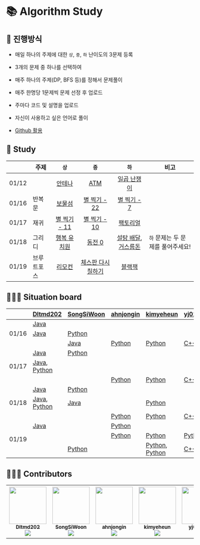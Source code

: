 # 📚 Algorithm Study

## 📄 진행방식
- 매일 하나의 주제에 대한 `상`, `중`, `하` 난이도의 3문제 등록
- 3개의 문제 중 하나를 선택하여

- 매주 하나의 주제(DP, BFS 등)를 정해서 문제풀이
- 매주 한명당 1문제씩 문제 선정 후 업로드
- 주마다 코드 및 설명을 업로드
- 자신이 사용하고 싶은 언어로 풀이
- [Github 활용](./docs)

## 📗 Study

|        |   주제     |                     `상`                     |                         `중`                          |                       `하`                          |  비고 |
| :----- |--------- | :------------------------------------------: | :--------------------------------------------------: | :------------------------------------------------: | ---- |
| 01/12  |           | [안테나](https://www.acmicpc.net/problem/18310) |  [ATM](https://www.acmicpc.net/problem/11399)  |  [일곱 난쟁이](https://www.acmicpc.net/problem/2309)  | |
| 01/16  |   반복문    | [보물섬](https://www.acmicpc.net/problem/2589) |  [별 찍기 - 22](https://www.acmicpc.net/problem/10997)  |  [별 찍기 - 7](https://www.acmicpc.net/problem/2444)  |  |
| 01/17  |   재귀    | [별 찍기 - 11](https://www.acmicpc.net/problem/2448) |  [별 찍기 - 10](https://www.acmicpc.net/problem/2447)  |  [팩토리얼](https://www.acmicpc.net/problem/10872)  |  |
| 01/18  |   그리디    | [행복 유치원](https://www.acmicpc.net/problem/13164) |  [동전 0](https://www.acmicpc.net/problem/11047)  |  [설탕 배달](https://www.acmicpc.net/problem/2839),  [거스름돈](https://www.acmicpc.net/problem/5585) | `하` 문제는 두 문제를 풀어주세요! |
| 01/19  |   브루트포스    | [리모컨](https://www.acmicpc.net/problem/1107) |  [체스판 다시 칠하기](https://www.acmicpc.net/problem/1018)  | [블랙잭](https://www.acmicpc.net/problem/2798) | |


## 🧑🏽‍💻 Situation board

<table>
  <thead>
    <th></th>
    <th><a href="https://github.com/Dltmd202">Dltmd202</a></th>
    <th><a href="https://github.com/SongSiWoon">SongSiWoon</a></th>
    <th><a href="https://github.com/ahnjongin">ahnjongin</a></th>
    <th><a href="https://github.com/kimyeheun">kimyeheun</a></th>
    <th><a href="https://github.com/yj010306">yj010306</a></th>
    <th><a href="https://github.com/sa11k">sa11k</a></th>
  </thead>
<tbody>
  <tr>
    <td rowspan=4>01/16</td>
  </tr>
  <tr>
    <td><a href="src/BaekJoon/Dltmd202/2589/Main.java">Java</a></td>
    <td></td>
    <td></td>
    <td></td>
    <td></td>
    <td></td>
  </tr>
  <tr>
    <td><a href="src/BaekJoon/Dltmd202/10997/Main.java">Java</a></td>
    <td><a href="src/BaekJoon/SongSiWoon/10997/main.py">Python</a></td>
    <td></td>
    <td></td>
    <td></td>
    <td></td>
  </tr>
  <tr>
    <td></td>
    <td><a href="src/BaekJoon/SongSiWoon/2444/Main.java">Java</a></td>
    <td><a href="src/BaekJoon/ahnjongin/2444/main.py">Python</a></td>
    <td><a href="src/BaekJoon/kimyeheun/2444/main.py">Python</a></td>
    <td><a href="src/BaekJoon/yj010306/2444/main.cpp">C++</a></td>
    <td></td>
  </tr>
<tr>
    <td rowspan=4>01/17</td>
  </tr>
  <tr>
    <td><a href="src/BaekJoon/Dltmd202/2448/Main.java">Java</a></td>
    <td><a href="src/BaekJoon/SongSiWoon/2448/main.py">Python</a></td>
    <td></td>
    <td></td>
    <td></td>
    <td></td>
  </tr>
  <tr>
    <td><a href="src/BaekJoon/Dltmd202/2447/Main.java">Java</a>, <a href="src/BaekJoon/Dltmd202/2447/main.py">Python</a></td>
    <td></td>
    <td></td>
    <td></td>
    <td></td>
    <td></td>
  </tr>
  <tr>
    <td></td>
    <td></td>
    <td><a href="src/BaekJoon/ahnjongin/10872/main.py">Python</a></td>
    <td><a href="src/BaekJoon/kimyeheun/10872/main.py">Python</a></td>
    <td><a href="src/BaekJoon/yj010306/10872/main.cpp">C++</a></td>
    <td></td>
  </tr>
<tr>
    <td rowspan=4>01/18</td>
  </tr>
  <tr>
    <td><a href="src/BaekJoon/Dltmd202/10993/Main.java">Java</a></td>
    <td><a href="src/BaekJoon/SongSiWoon/10993/main.py">Python</a></td>
    <td></td>
    <td></td>
    <td></td>
    <td></td>
  </tr>
  <tr>
    <td><a href="src/BaekJoon/Dltmd202/2447/Main.java">Java</a>, <a href="src/BaekJoon/Dltmd202/2447/main.py">Python</a></td>
    <td><a href="src/BaekJoon/Dltmd202/2447/Main.java">Java</a></td>
    <td></td>
    <td><a href="src/BaekJoon/kimyeheun/2447/main.py">Python</a></td>
    <td></td>
    <td></td>
  </tr>
  <tr>
    <td></td>
    <td></td>
    <td><a href="src/BaekJoon/ahnjongin/10870/main.py">Python</a></td>
    <td><a href="src/BaekJoon/kimyeheun/2747/main.py">Python</a></td>
    <td><a href="src/BaekJoon/yj010306/10870/main.cpp">C++</a></td>
    <td></td>
  </tr>
<tr>
    <td rowspan=4>01/19</td>
  </tr>
  <tr>
    <td><a href="src/BaekJoon/Dltmd202/13164/Main.java">Java</a></td>
    <td></td>
    <td><a href="src/BaekJoon/ahnjongin/13164/main.py">Python</a></td>
    <td></td>
    <td></td>
    <td></td>
  </tr>
  <tr>
    <td></td>
    <td></td>
    <td><a href="src/BaekJoon/ahnjongin/11047/main.py">Python</a></td>
    <td><a href="src/BaekJoon/kimyeheun/11047/main.py">Python</a></td>
    <td><a href="src/BaekJoon/yj010306/11047/main.cpp">Python</a></td>
    <td><a href="src/BaekJoon/sa11k/11047/Main.java">Java</a></td>
  </tr>
  <tr>
    <td></td>
    <td><a href="src/BaekJoon/SongSiWoon/5585/main.py">Python</a></td>
    <td></td>
    <td><a href="src/BaekJoon/kimyeheun/2839/main.py">Python</a>, <a href="src/BaekJoon/kimyeheun/5585/main.py">Python</a></td>
    <td><a href="src/BaekJoon/yj010306/2839/main.cpp">C++</a>, <a href="src/BaekJoon/yj010306/5585/main.cpp">C++</a></td>
    <td><a href="src/BaekJoon/sa11k/2839/Main.java">Java</a>, <a href="src/BaekJoon/sa11k/5585/Main.java">Java</a></td>
  </tr>
</tbody>
</table>

## 🙋🏻‍♂️ Contributors

<table>
  <tr>
    <td align="center"><a href="https://github.com/Dltmd202"><img src="https://avatars.githubusercontent.com/u/75921696?v=4?s=100" width="100px;" alt=""/><br /><sub><b>Dltmd202</b><br><img src="http://mazassumnida.wtf/api/mini/generate_badge?boj=bat5273" /></sub></a><br /></td>
    <td align="center"><a href="https://github.com/SongSiWoon"><img src="https://avatars.githubusercontent.com/u/82366330?v=4?s=100" width="100px;" alt=""/><br /><sub><b>SongSiWoon</b><br><img src="http://mazassumnida.wtf/api/mini/generate_badge?boj=songsi" /></sub></a><br /></td>
    <td align="center"><a href="https://github.com/ahnjongin"><img src="https://avatars.githubusercontent.com/u/80513276?v=4?s=100" width="100px;" alt=""/><br /><sub><b>ahnjongin</b><br><img src="http://mazassumnida.wtf/api/mini/generate_badge?boj=goodtime1998" /></sub></a><br /></td>
    <td align="center"><a href="https://github.com/kimyeheun"><img src="https://avatars.githubusercontent.com/u/81765156?v=4?s=100" width="100px;" alt=""/><br /><sub><b>kimyeheun</b><br><img src="http://mazassumnida.wtf/api/mini/generate_badge?boj=yeheun004" /></sub></a><br /></td>
    <td align="center"><a href="https://github.com/yj010306"><img src="https://avatars.githubusercontent.com/u/97457418?v=4?s=100" width="100px;" alt=""/><br /><sub><b>yj010306</b><br><img src="http://mazassumnida.wtf/api/mini/generate_badge?boj=skyyj123" /></sub></a><br /></td>
    <td align="center"><a href="https://github.com/sa11k"><img src="https://avatars.githubusercontent.com/u/63536606?v=4?s=100" width="100px;" alt=""/><br /><sub><b>sa11k</b><br></sub></a><br /></td>
  </tr>
</table>